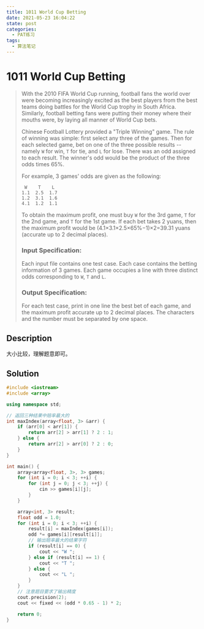 ```yaml
---
title: 1011 World Cup Betting
date: 2021-05-23 16:04:22
state: post
categories:
  - PAT练习
tags:
  - 算法笔记
---
```


#  1011 World Cup Betting 

> With the 2010 FIFA World Cup running, football fans the world over were becoming increasingly excited as the best players from the best teams doing battles for the World Cup trophy in South Africa. Similarly, football betting fans were putting their money where their mouths were, by laying all manner of World Cup bets.
>
> Chinese Football Lottery provided a "Triple Winning" game. The rule of winning was simple: first select any three of the games. Then for each selected game, bet on one of the three possible results -- namely `W` for win, `T` for tie, and `L` for lose. There was an odd assigned to each result. The winner's odd would be the product of the three odds times 65%.
>
> For example, 3 games' odds are given as the following:
>
> ```
>  W    T    L
> 1.1  2.5  1.7
> 1.2  3.1  1.6
> 4.1  1.2  1.1
> ```
>
> To obtain the maximum profit, one must buy `W` for the 3rd game, `T` for the 2nd game, and `T` for the 1st game. If each bet takes 2 yuans, then the maximum profit would be (4.1×3.1×2.5×65%−1)×2=39.31 yuans (accurate up to 2 decimal places).
>
> ### Input Specification:
>
> Each input file contains one test case. Each case contains the betting information of 3 games. Each game occupies a line with three distinct odds corresponding to `W`, `T` and `L`.
>
> ### Output Specification:
>
> For each test case, print in one line the best bet of each game, and the maximum profit accurate up to 2 decimal places. The characters and the number must be separated by one space.

## Description

大小比较，理解题意即可。

## Solution

```cpp
#include <iostream>
#include <array>

using namespace std;

// 返回三种结果中赔率最大的
int maxIndex(array<float, 3> &arr) {
    if (arr[0] < arr[1]) {
        return arr[2] > arr[1] ? 2 : 1;
    } else {
        return arr[2] > arr[0] ? 2 : 0;
    }
}

int main() {
    array<array<float, 3>, 3> games;
    for (int i = 0; i < 3; ++i) {
        for (int j = 0; j < 3; ++j) {
            cin >> games[i][j];
        }
    }

    array<int, 3> result;
    float odd = 1.0;
    for (int i = 0; i < 3; ++i) {
        result[i] = maxIndex(games[i]);
        odd *= games[i][result[i]];
        // 输出赔率最大的结果字符
        if (result[i] == 0) {
            cout << "W ";
        } else if (result[i] == 1) {
            cout << "T ";
        } else {
            cout << "L ";
        }
    }
    // 注意题目要求了输出精度
    cout.precision(2);
    cout << fixed << (odd * 0.65 - 1) * 2;

    return 0;
}
```

